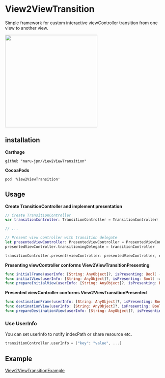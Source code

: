 # View2ViewTransition
Simple framework for custom interactive viewController transition from one view to another view.

<img src="https://github.com/naru-jpn/View2ViewTransition/blob/master/preview.gif?raw=true" width="300">

## installation

__Carthage__

```
github "naru-jpn/View2ViewTransition"
```

__CocoaPods__

```
pod 'View2ViewTransition'
```

## Usage

__Create TransitionController and implement presentation__

```swift
// Create TransitionController
var transitionController: TransitionController = TransitionController()

// ...

// Present view controller with transition delegate
let presentedViewController: PresentedViewController = PresentedViewController()
presentedViewController.transitioningDelegate = transitionController

transitionController.present(viewController: presentedViewController, on: self, attached: presentedViewController, completion: nil)
```

__Presenting viewController conforms View2ViewTransitionPresenting__

```swift
func initialFrame(userInfo: [String: AnyObject]?, isPresenting: Bool) -> CGRect
func initialView(userInfo: [String: AnyObject]?, isPresenting: Bool) -> UIView
func prepareInitialView(userInfo: [String: AnyObject]?, isPresenting: Bool) -> Void // (optional)
```

__Presented viewController conforms View2ViewTransitionPresented__

```swift
func destinationFrame(userInfo: [String: AnyObject]?, isPresenting: Bool) -> CGRect
func destinationView(userInfo: [String: AnyObject]?, isPresenting: Bool) -> UIView
func prepareDestinationView(userInfo: [String: AnyObject]?, isPresenting: Bool) -> Void // (optional)
```

### Use UserInfo

You can set userInfo to notify indexPath or share resource etc.

```swift
transitionController.userInfo = ["key": "value", ...]
```

## Example

[View2ViewTransitionExample](https://github.com/naru-jpn/View2ViewTransition/tree/master/Example/View2ViewTransitionExample)
